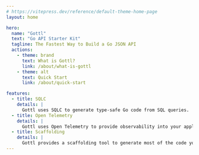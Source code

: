 ```yaml
---
# https://vitepress.dev/reference/default-theme-home-page
layout: home

hero:
  name: "Gottl"
  text: "Go API Starter Kit"
  tagline: The Fastest Way to Build a Go JSON API
  actions:
    - theme: brand
      text: What is Gottl?
      link: /about/what-is-gottl
    - theme: alt
      text: Quick Start
      link: /about/quick-start

features:
  - title: SQLC
    details: |
      Gottl uses SQLC to generate type-safe Go code from SQL queries.
  - title: Open Telemetry
    details: |
      Gottl uses Open Telemetry to provide observability into your application.
  - title: Scaffolding
    details: |
      Gottl provides a scaffolding tool to generate most of the code you need for new CRUD endpoints.
---
```


